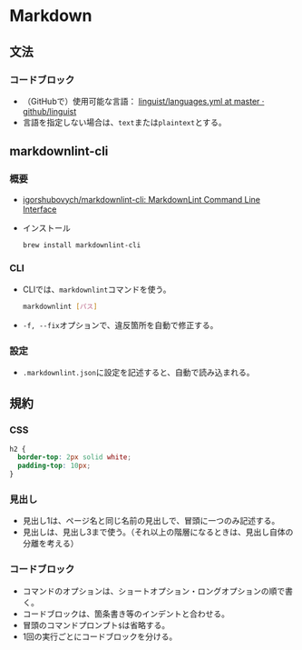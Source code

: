 # Markdown

## 文法

### コードブロック

- （GitHubで）使用可能な言語： [linguist/languages.yml at master · github/linguist](https://github.com/github/linguist/blob/master/lib/linguist/languages.yml)
- 言語を指定しない場合は、`text`または`plaintext`とする。

## markdownlint-cli

### 概要

- [igorshubovych/markdownlint-cli: MarkdownLint Command Line Interface](https://github.com/igorshubovych/markdownlint-cli)
- インストール

  ```bash
  brew install markdownlint-cli
  ```

### CLI

- CLIでは、`markdownlint`コマンドを使う。

  ```bash
  markdownlint [パス]
  ```

- `-f, --fix`オプションで、違反箇所を自動で修正する。

### 設定

- `.markdownlint.json`に設定を記述すると、自動で読み込まれる。

## 規約

### CSS

```css
h2 {
  border-top: 2px solid white;
  padding-top: 10px;
}
```

### 見出し

- 見出し1は、ページ名と同じ名前の見出しで、冒頭に一つのみ記述する。
- 見出しは、見出し3まで使う。（それ以上の階層になるときは、見出し自体の分離を考える）

### コードブロック

- コマンドのオプションは、ショートオプション・ロングオプションの順で書く。
- コードブロックは、箇条書き等のインデントと合わせる。
- 冒頭のコマンドプロンプト`$`は省略する。
- 1回の実行ごとにコードブロックを分ける。
